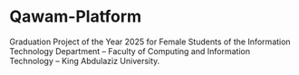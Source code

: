 # Qawam-Platform
Graduation Project of the Year 2025 for Female Students of the Information Technology Department – Faculty of Computing and Information Technology – King Abdulaziz University.
